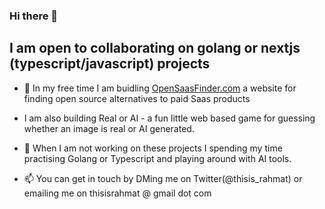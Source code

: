 ### Hi there 👋


## I am open to collaborating on golang or nextjs (typescript/javascript) projects


- 🔭 In my free time I am buidling [OpenSaasFinder.com](https://www.opensaasfinder.com/) a website for finding open source alternatives to paid Saas products
- I am also building Real or AI - a fun little web based game for guessing whether an image is real or AI generated.


- 🌱 When I am not working on these projects I spending my time practising Golang or Typescript and playing around with AI tools.
- 📫 You can get in touch by DMing me on Twitter(@thisis_rahmat) or emailing me on thisisrahmat @ gmail  dot com 

<!--
**ThisIsRahmat/ThisIsRahmat** is a ✨ _special_ ✨ repository because its `README.md` (this file) appears on your GitHub profile.



Here are some ideas to get you started:

- 🔭 I’m currently working on ...
- 🌱 I’m currently learning ...
- 👯 I’m looking to collaborate on ...
- 🤔 I’m looking for help with ...
- 💬 Ask me about ...
- 📫 How to reach me: ...
- 😄 Pronouns: ...
- ⚡ Fun fact: ...
-->
